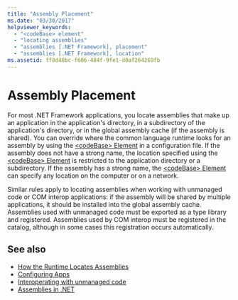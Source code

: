 ```yaml
---
title: "Assembly Placement"
ms.date: "03/30/2017"
helpviewer_keywords: 
  - "<codeBase> element"
  - "locating assemblies"
  - "assemblies [.NET Framework], placement"
  - "assemblies [.NET Framework], location"
ms.assetid: ff8d48bc-f606-484f-9fe1-d0af264269fb
---
```

# Assembly Placement
For most .NET Framework applications, you locate assemblies that make up an application in the application's directory, in a subdirectory of the application's directory, or in the global assembly cache (if the assembly is shared). You can override where the common language runtime looks for an assembly by using the [\<codeBase> Element](../configure-apps/file-schema/runtime/codebase-element.md) in a configuration file. If the assembly does not have a strong name, the location specified using the [\<codeBase> Element](../configure-apps/file-schema/runtime/codebase-element.md) is restricted to the application directory or a subdirectory. If the assembly has a strong name, the [\<codeBase> Element](../configure-apps/file-schema/runtime/codebase-element.md) can specify any location on the computer or on a network.  
  
 Similar rules apply to locating assemblies when working with unmanaged code or COM interop applications: if the assembly will be shared by multiple applications, it should be installed into the global assembly cache. Assemblies used with unmanaged code must be exported as a type library and registered. Assemblies used by COM interop must be registered in the catalog, although in some cases this registration occurs automatically.  
  
## See also

- [How the Runtime Locates Assemblies](../deployment/how-the-runtime-locates-assemblies.md)
- [Configuring Apps](../configure-apps/index.md)
- [Interoperating with unmanaged code](../interop/index.md)
- [Assemblies in .NET](index.md)
